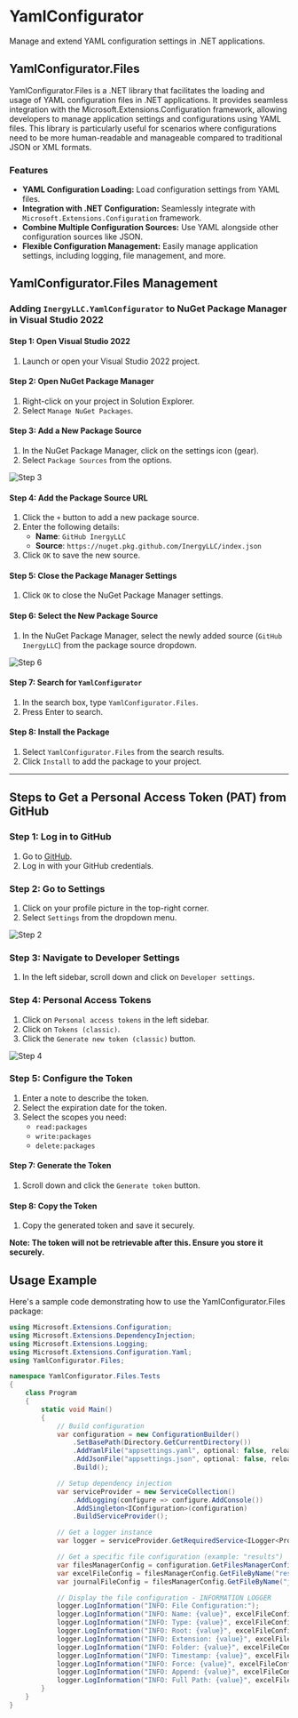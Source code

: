 # YamlConfigurator
Manage and extend YAML configuration settings in .NET applications.

## YamlConfigurator.Files
YamlConfigurator.Files is a .NET library that facilitates the loading and usage of YAML configuration files in .NET applications. It provides seamless integration with the Microsoft.Extensions.Configuration framework, allowing developers to manage application settings and configurations using YAML files. This library is particularly useful for scenarios where configurations need to be more human-readable and manageable compared to traditional JSON or XML formats.

### Features
- **YAML Configuration Loading:** Load configuration settings from YAML files.
- **Integration with .NET Configuration:** Seamlessly integrate with `Microsoft.Extensions.Configuration` framework.
- **Combine Multiple Configuration Sources:** Use YAML alongside other configuration sources like JSON.
- **Flexible Configuration Management:** Easily manage application settings, including logging, file management, and more.

## YamlConfigurator.Files Management

### Adding `InergyLLC.YamlConfigurator` to NuGet Package Manager in Visual Studio 2022

#### Step 1: Open Visual Studio 2022
1. Launch or open your Visual Studio 2022 project.

#### Step 2: Open NuGet Package Manager
1. Right-click on your project in Solution Explorer.
2. Select `Manage NuGet Packages`.

#### Step 3: Add a New Package Source
1. In the NuGet Package Manager, click on the settings icon (gear).
2. Select `Package Sources` from the options.

![Step 3](https://github.com/inergyllc/YamlConfigurator/blob/master/Resources/Nuget%20package%20manager%201.PNG)

#### Step 4: Add the Package Source URL
1. Click the `+` button to add a new package source.
2. Enter the following details:
   - **Name**: `GitHub InergyLLC`
   - **Source**: `https://nuget.pkg.github.com/InergyLLC/index.json`
3. Click `OK` to save the new source.

#### Step 5: Close the Package Manager Settings
1. Click `OK` to close the NuGet Package Manager settings.

#### Step 6: Select the New Package Source
1. In the NuGet Package Manager, select the newly added source (`GitHub InergyLLC`) from the package source dropdown.

![Step 6](https://github.com/inergyllc/YamlConfigurator/blob/master/Resources/Nuget%20package%20manager%203.PNG)

#### Step 7: Search for `YamlConfigurator`
1. In the search box, type `YamlConfigurator.Files`.
2. Press Enter to search.

#### Step 8: Install the Package
1. Select `YamlConfigurator.Files` from the search results.
2. Click `Install` to add the package to your project.

---

## Steps to Get a Personal Access Token (PAT) from GitHub

### Step 1: Log in to GitHub
1. Go to [GitHub](https://github.com).
2. Log in with your GitHub credentials.

### Step 2: Go to Settings
1. Click on your profile picture in the top-right corner.
2. Select `Settings` from the dropdown menu.

![Step 2](https://github.com/inergyllc/YamlConfigurator/blob/master/Resources/github%20PAT%201.png)

### Step 3: Navigate to Developer Settings
1. In the left sidebar, scroll down and click on `Developer settings`.

### Step 4: Personal Access Tokens
1. Click on `Personal access tokens` in the left sidebar.
2. Click on `Tokens (classic)`.
3. Click the `Generate new token (classic)` button.

![Step 4](https://github.com/inergyllc/YamlConfigurator/blob/master/Resources/github%20PAT%202.png)

### Step 5: Configure the Token
1. Enter a note to describe the token.
2. Select the expiration date for the token.
3. Select the scopes you need:
   - `read:packages`
   - `write:packages`
   - `delete:packages`

#### Step 7: Generate the Token
1. Scroll down and click the `Generate token` button.

#### Step 8: Copy the Token
1. Copy the generated token and save it securely.

**Note: The token will not be retrievable after this. Ensure you store it securely.**

## Usage Example
Here's a sample code demonstrating how to use the YamlConfigurator.Files package:

```csharp
using Microsoft.Extensions.Configuration;
using Microsoft.Extensions.DependencyInjection;
using Microsoft.Extensions.Logging;
using Microsoft.Extensions.Configuration.Yaml;
using YamlConfigurator.Files;

namespace YamlConfigurator.Files.Tests
{
    class Program
    {
        static void Main()
        {
            // Build configuration
            var configuration = new ConfigurationBuilder()
                .SetBasePath(Directory.GetCurrentDirectory())
                .AddYamlFile("appsettings.yaml", optional: false, reloadOnChange: true)
                .AddJsonFile("appsettings.json", optional: false, reloadOnChange: true)
                .Build();

            // Setup dependency injection
            var serviceProvider = new ServiceCollection()
                .AddLogging(configure => configure.AddConsole())
                .AddSingleton<IConfiguration>(configuration)
                .BuildServiceProvider();

            // Get a logger instance
            var logger = serviceProvider.GetRequiredService<ILogger<Program>>();

            // Get a specific file configuration (example: "results")
            var filesManagerConfig = configuration.GetFilesManagerConfiguration();
            var excelFileConfig = filesManagerConfig.GetFileByName("results");
            var journalFileConfig = filesManagerConfig.GetFileByName("journal");

            // Display the file configuration - INFORMATION LOGGER
            logger.LogInformation("INFO: File Configuration:");
            logger.LogInformation("INFO: Name: {value}", excelFileConfig.Name);
            logger.LogInformation("INFO: Type: {value}", excelFileConfig.Type);
            logger.LogInformation("INFO: Root: {value}", excelFileConfig.Root);
            logger.LogInformation("INFO: Extension: {value}", excelFileConfig.Extension);
            logger.LogInformation("INFO: Folder: {value}", excelFileConfig.Folder);
            logger.LogInformation("INFO: Timestamp: {value}", excelFileConfig.Timestamp);
            logger.LogInformation("INFO: Force: {value}", excelFileConfig.Force);
            logger.LogInformation("INFO: Append: {value}", excelFileConfig.Append);
            logger.LogInformation("INFO: Full Path: {value}", excelFileConfig.Path);
        }
    }
}
